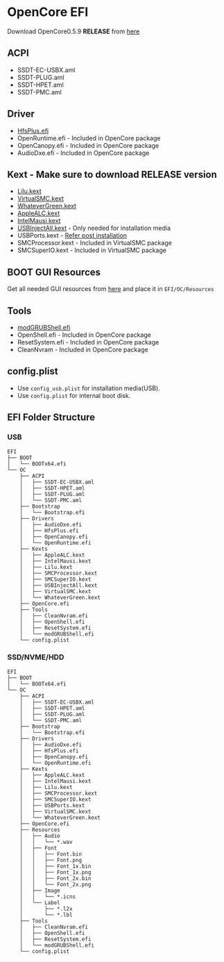 # OpenCore EFI

Download OpenCore0.5.9 **RELEASE** from [here](https://github.com/acidanthera/OpenCorePkg/releases/download/0.5.9/OpenCore-0.5.9-RELEASE.zip)

## ACPI 
- SSDT-EC-USBX.aml
- SSDT-PLUG.aml
- SSDT-HPET.aml
- SSDT-PMC.aml

## Driver
- [HfsPlus.efi](https://github.com/acidanthera/OcBinaryData/raw/master/Drivers/HfsPlus.efi)
- OpenRuntime.efi - Included in OpenCore package
- OpenCanopy.efi - Included in OpenCore package
- AudioDxe.efi - Included in OpenCore package

## Kext - Make sure to download RELEASE version
- [Lilu.kext](https://github.com/acidanthera/Lilu/releases/download/1.4.4/Lilu-1.4.4-RELEASE.zip)
- [VirtualSMC.kext](https://github.com/acidanthera/VirtualSMC/releases/download/1.1.4/VirtualSMC-1.1.4-RELEASE.zip)
- [WhateverGreen.kext](https://github.com/acidanthera/WhateverGreen/releases/download/1.4.0/WhateverGreen-1.4.0-RELEASE.zip)
- [AppleALC.kext](https://github.com/acidanthera/AppleALC/releases/download/1.5.0/AppleALC-1.5.0-RELEASE.zip)
- [IntelMausi.kext](https://github.com/acidanthera/IntelMausi/releases/download/1.0.3/IntelMausi-1.0.3-RELEASE.zip)
- [USBInjectAll.kext](https://bitbucket.org/RehabMan/os-x-usb-inject-all/downloads/RehabMan-USBInjectAll-2018-1108.zip) - Only needed for installation media
- USBPorts.kext - [Refer post installation](POST_INSTALL.md)
- SMCProcessor.kext - Included in VirtualSMC package
- SMCSuperIO.kext - Included in VirtualSMC package

## BOOT GUI Resources
Get all needed GUI resources from [here](https://github.com/acidanthera/OcBinaryData/tree/master/Resources) and place it in `EFI/OC/Resources`

## Tools
- [modGRUBShell.efi](https://github.com/datasone/grub-mod-setup_var/releases/download/1.1/modGRUBShell.efi)
- OpenShell.efi - Included in OpenCore package
- ResetSystem.efi - Included in OpenCore package
- CleanNvram - Included in OpenCore package

## config.plist

- Use `config_usb.plist` for installation media(USB).
- Use `config.plist` for internal boot disk.

## EFI Folder Structure

### USB
```
EFI
├── BOOT
│   └── BOOTx64.efi
└── OC
    ├── ACPI
    │   ├── SSDT-EC-USBX.aml
    │   ├── SSDT-HPET.aml
    │   ├── SSDT-PLUG.aml
    │   └── SSDT-PMC.aml
    ├── Bootstrap
    │   └── Bootstrap.efi
    ├── Drivers
    │   ├── AudioDxe.efi
    │   ├── HfsPlus.efi
    │   ├── OpenCanopy.efi
    │   └── OpenRuntime.efi
    ├── Kexts
    │   ├── AppleALC.kext
    │   ├── IntelMausi.kext
    │   ├── Lilu.kext
    │   ├── SMCProcessor.kext
    │   ├── SMCSuperIO.kext
    │   ├── USBInjectAll.kext
    │   ├── VirtualSMC.kext
    │   └── WhateverGreen.kext
    ├── OpenCore.efi
    ├── Tools
    │   ├── CleanNvram.efi
    │   ├── OpenShell.efi
    │   ├── ResetSystem.efi
    │   └── modGRUBShell.efi
    └── config.plist
```

### SSD/NVME/HDD
```
EFI
├── BOOT
│   └── BOOTx64.efi
└── OC
    ├── ACPI
    │   ├── SSDT-EC-USBX.aml
    │   ├── SSDT-HPET.aml
    │   ├── SSDT-PLUG.aml
    │   └── SSDT-PMC.aml
    ├── Bootstrap
    │   └── Bootstrap.efi
    ├── Drivers
    │   ├── AudioDxe.efi
    │   ├── HfsPlus.efi
    │   ├── OpenCanopy.efi
    │   └── OpenRuntime.efi
    ├── Kexts
    │   ├── AppleALC.kext
    │   ├── IntelMausi.kext
    │   ├── Lilu.kext
    │   ├── SMCProcessor.kext
    │   ├── SMCSuperIO.kext
    │   ├── USBPorts.kext
    │   ├── VirtualSMC.kext
    │   └── WhateverGreen.kext
    ├── OpenCore.efi
    ├── Resources
    │   ├── Audio
    │   │   └── *.wav
    │   ├── Font
    │   │   ├── Font.bin
    │   │   ├── Font.png
    │   │   ├── Font_1x.bin
    │   │   ├── Font_1x.png
    │   │   ├── Font_2x.bin
    │   │   └── Font_2x.png
    │   ├── Image
    │   │   └── *.icns
    │   └── Label
    │       ├── *.l2x
    │       └── *.lbl
    ├── Tools
    │   ├── CleanNvram.efi
    │   ├── OpenShell.efi
    │   ├── ResetSystem.efi
    │   └── modGRUBShell.efi
    └── config.plist

```
